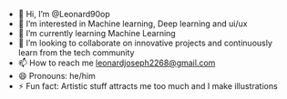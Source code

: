 - 👋 Hi, I’m @Leonard90op
- 👀 I’m interested in Machine learning, Deep learning and ui/ux
- 🌱 I’m currently learning Machine Learning
- 💞️ I’m looking to collaborate on innovative projects and continuously learn from the tech community
- 📫 How to reach me leonardjoseph2268@gmail.com
- 😄 Pronouns: he/him
- ⚡ Fun fact: Artistic stuff attracts me too much and I make illustrations

<!---
Leonard90op/Leonard90op is a ✨ special ✨ repository because its `README.md` (this file) appears on your GitHub profile.
You can click the Preview link to take a look at your changes.
--->
